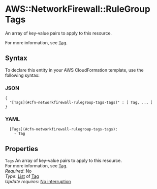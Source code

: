 # AWS::NetworkFirewall::RuleGroup Tags<a name="aws-properties-networkfirewall-rulegroup-tags"></a>

An array of key\-value pairs to apply to this resource\.

For more information, see [Tag](https://docs.aws.amazon.com/AWSCloudFormation/latest/UserGuide/aws-properties-resource-tags.html)\.

## Syntax<a name="aws-properties-networkfirewall-rulegroup-tags-syntax"></a>

To declare this entity in your AWS CloudFormation template, use the following syntax:

### JSON<a name="aws-properties-networkfirewall-rulegroup-tags-syntax.json"></a>

```
{
  "[Tags](#cfn-networkfirewall-rulegroup-tags-tags)" : [ Tag, ... ]
}
```

### YAML<a name="aws-properties-networkfirewall-rulegroup-tags-syntax.yaml"></a>

```
  [Tags](#cfn-networkfirewall-rulegroup-tags-tags): 
    - Tag
```

## Properties<a name="aws-properties-networkfirewall-rulegroup-tags-properties"></a>

`Tags`  <a name="cfn-networkfirewall-rulegroup-tags-tags"></a>
An array of key\-value pairs to apply to this resource\.  
For more information, see [Tag](https://docs.aws.amazon.com/AWSCloudFormation/latest/UserGuide/aws-properties-resource-tags.html)\.  
*Required*: No  
*Type*: [List](#aws-properties-networkfirewall-rulegroup-tags) of [Tag](#aws-properties-networkfirewall-rulegroup-tags)  
*Update requires*: [No interruption](https://docs.aws.amazon.com/AWSCloudFormation/latest/UserGuide/using-cfn-updating-stacks-update-behaviors.html#update-no-interrupt)